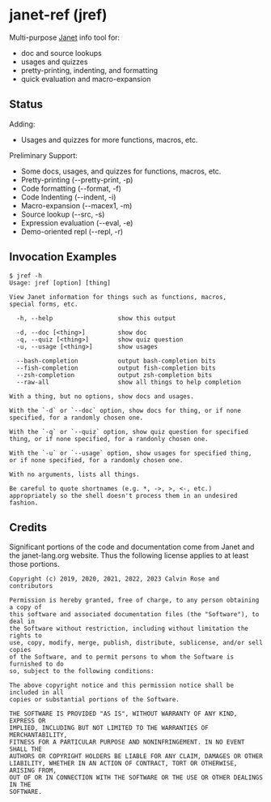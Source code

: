# janet-ref (jref)

Multi-purpose [Janet](https://janet-lang.org) info tool for:

* doc and source lookups
* usages and quizzes
* pretty-printing, indenting, and formatting
* quick evaluation and macro-expansion

## Status

Adding:

* Usages and quizzes for more functions, macros, etc.

Preliminary Support:

* Some docs, usages, and quizzes for functions, macros, etc.
* Pretty-printing (--pretty-print, -p)
* Code formatting (--format, -f)
* Code Indenting (--indent, -i)
* Macro-expansion (--macex1, -m)
* Source lookup (--src, -s)
* Expression evaluation (--eval, -e)
* Demo-oriented repl (--repl, -r)

## Invocation Examples

```
$ jref -h
Usage: jref [option] [thing]

View Janet information for things such as functions, macros,
special forms, etc.

  -h, --help                  show this output

  -d, --doc [<thing>]         show doc
  -q, --quiz [<thing>]        show quiz question
  -u, --usage [<thing>]       show usages

  --bash-completion           output bash-completion bits
  --fish-completion           output fish-completion bits
  --zsh-completion            output zsh-completion bits
  --raw-all                   show all things to help completion

With a thing, but no options, show docs and usages.

With the `-d` or `--doc` option, show docs for thing, or if none
specified, for a randomly chosen one.

With the `-q` or `--quiz` option, show quiz question for specified
thing, or if none specified, for a randonly chosen one.

With the `-u` or `--usage` option, show usages for specified thing,
or if none specified, for a randomly chosen one.

With no arguments, lists all things.

Be careful to quote shortnames (e.g. *, ->, >, <-, etc.)
appropriately so the shell doesn't process them in an undesired
fashion.
```

## Credits

Significant portions of the code and documentation come from Janet and
the janet-lang.org website.  Thus the following license applies to at
least those portions.

```
Copyright (c) 2019, 2020, 2021, 2022, 2023 Calvin Rose and contributors

Permission is hereby granted, free of charge, to any person obtaining a copy of
this software and associated documentation files (the "Software"), to deal in
the Software without restriction, including without limitation the rights to
use, copy, modify, merge, publish, distribute, sublicense, and/or sell copies
of the Software, and to permit persons to whom the Software is furnished to do
so, subject to the following conditions:

The above copyright notice and this permission notice shall be included in all
copies or substantial portions of the Software.

THE SOFTWARE IS PROVIDED "AS IS", WITHOUT WARRANTY OF ANY KIND, EXPRESS OR
IMPLIED, INCLUDING BUT NOT LIMITED TO THE WARRANTIES OF MERCHANTABILITY,
FITNESS FOR A PARTICULAR PURPOSE AND NONINFRINGEMENT. IN NO EVENT SHALL THE
AUTHORS OR COPYRIGHT HOLDERS BE LIABLE FOR ANY CLAIM, DAMAGES OR OTHER
LIABILITY, WHETHER IN AN ACTION OF CONTRACT, TORT OR OTHERWISE, ARISING FROM,
OUT OF OR IN CONNECTION WITH THE SOFTWARE OR THE USE OR OTHER DEALINGS IN THE
SOFTWARE.
```

